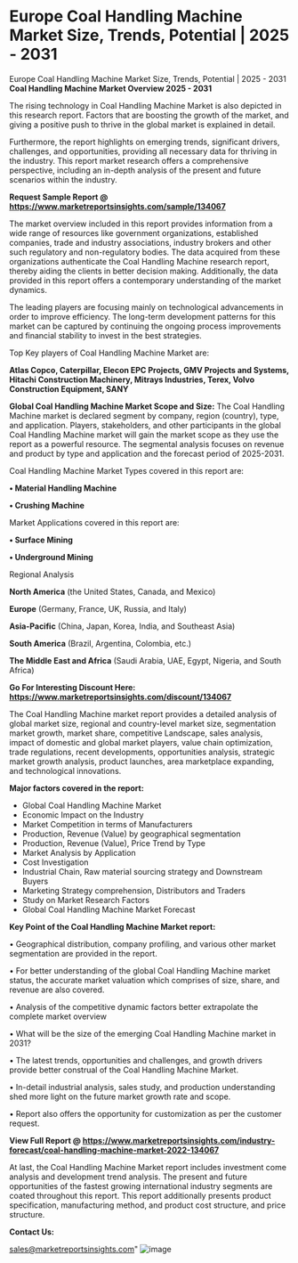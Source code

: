 # Europe Coal Handling Machine Market Size, Trends, Potential | 2025 - 2031
Europe Coal Handling Machine Market Size, Trends, Potential | 2025 - 2031
<Strong> Coal Handling Machine Market Overview 2025 - 2031</strong>

The rising technology in Coal Handling Machine Market is also depicted in this research report. Factors that are boosting the growth of the market, and giving a positive push to thrive in the global market is explained in detail.

Furthermore, the report highlights on emerging trends, significant drivers, challenges, and opportunities, providing all necessary data for thriving in the industry. This report market research offers a comprehensive perspective, including an in-depth analysis of the present and future scenarios within the industry.

<strong>Request Sample Report @ <a href=https://www.marketreportsinsights.com/sample/134067>https://www.marketreportsinsights.com/sample/134067</a></strong>

The market overview included in this report provides information from a wide range of resources like government organizations, established companies, trade and industry associations, industry brokers and other such regulatory and non-regulatory bodies. The data acquired from these organizations authenticate the Coal Handling Machine research report, thereby aiding the clients in better decision making. Additionally, the data provided in this report offers a contemporary understanding of the market dynamics.

The leading players are focusing mainly on technological advancements in order to improve efficiency. The long-term development patterns for this market can be captured by continuing the ongoing process improvements and financial stability to invest in the best strategies.

Top Key players of Coal Handling Machine Market are:

<strong>Atlas Copco, Caterpillar, Elecon EPC Projects, GMV Projects and Systems, Hitachi Construction Machinery, Mitrays Industries, Terex, Volvo Construction Equipment, SANY</strong>

<strong><b>Global Coal Handling Machine Market Scope and Size:</b></strong>
The Coal Handling Machine market is declared segment by company, region (country), type, and application. Players, stakeholders, and other participants in the global Coal Handling Machine market will gain the market scope as they use the report as a powerful resource. The segmental analysis focuses on revenue and product by type and application and the forecast period of 2025-2031.

Coal Handling Machine Market Types covered in this report are:

<strong>• Material Handling Machine

• Crushing Machine</strong>

Market Applications covered in this report are:

<strong>• Surface Mining

• Underground Mining</strong> 

Regional Analysis

<strong>North America</strong> (the United States, Canada, and Mexico)

<strong>Europe</strong> (Germany, France, UK, Russia, and Italy)

<strong>Asia-Pacific</strong> (China, Japan, Korea, India, and Southeast Asia)

<strong>South America</strong> (Brazil, Argentina, Colombia, etc.)

<strong>The Middle East and Africa</strong> (Saudi Arabia, UAE, Egypt, Nigeria, and South Africa)

<strong>Go For Interesting Discount Here: <a href=https://www.marketreportsinsights.com/discount/134067>https://www.marketreportsinsights.com/discount/134067</a></strong>

The Coal Handling Machine market report provides a detailed analysis of global market size, regional and country-level market size, segmentation market growth, market share, competitive Landscape, sales analysis, impact of domestic and global market players, value chain optimization, trade regulations, recent developments, opportunities analysis, strategic market growth analysis, product launches, area marketplace expanding, and technological innovations.

<strong><b>Major factors covered in the report:</b></strong>
<ul>
  <li>Global Coal Handling Machine Market </li>
  <li>Economic Impact on the Industry</li>
  <li>Market Competition in terms of Manufacturers</li>
  <li>Production, Revenue (Value) by geographical segmentation</li>
  <li>Production, Revenue (Value), Price Trend by Type</li>
  <li>Market Analysis by Application</li>
  <li>Cost Investigation</li>
  <li>Industrial Chain, Raw material sourcing strategy and Downstream Buyers</li>
  <li>Marketing Strategy comprehension, Distributors and Traders</li>
  <li>Study on Market Research Factors</li>
  <li>Global Coal Handling Machine Market Forecast</li>
</ul>

<strong><b>Key Point of the Coal Handling Machine Market report:</b></strong>

• Geographical distribution, company profiling, and various other market segmentation are provided in the report.

• For better understanding of the global Coal Handling Machine market status, the accurate market valuation which comprises of size, share, and revenue are also covered.

• Analysis of the competitive dynamic factors better extrapolate the complete market overview

• What will be the size of the emerging Coal Handling Machine market in 2031?

• The latest trends, opportunities and challenges, and growth drivers provide better construal of the Coal Handling Machine Market.

• In-detail industrial analysis, sales study, and production understanding shed more light on the future market growth rate and scope.

• Report also offers the opportunity for customization as per the customer request.

<strong><b>View Full Report @ <a href=https://www.marketreportsinsights.com/industry-forecast/coal-handling-machine-market-2022-134067>https://www.marketreportsinsights.com/industry-forecast/coal-handling-machine-market-2022-134067</a></b></strong>


At last, the Coal Handling Machine Market report includes investment come analysis and development trend analysis. The present and future opportunities of the fastest growing international industry segments are coated throughout this report. This report additionally presents product specification, manufacturing method, and product cost structure, and price structure.

<strong>Contact Us:</strong>

sales@marketreportsinsights.com"
![image](https://github.com/user-attachments/assets/2b4da43a-6f37-444b-a4c3-c6c68aba70e2)
